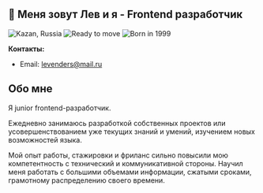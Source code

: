 ## 👋 Меня зовут Лев и я - Frontend разработчик

![Kazan, Russia](https://img.shields.io/badge/Location-Kazan,%20Russia-blue)
![Ready to move](https://img.shields.io/badge/Status-Ready%20to%20move-green)
![Born in 1999](https://img.shields.io/badge/Born-1999-yellow)

**Контакты:**
- Email: [levenders@mail.ru](levenders@mail.ru)

## Обо мне
Я junior frontend-разработчик.

Ежедневно занимаюсь разработкой собственных проектов или усовершенствованием уже текущих знаний и умений, изучением новых возможностей языка.

Мой опыт работы, стажировки и фриланс сильно повысили мою компетентность с технический и коммуникативной стороны. Научил меня работать с большими объемами информации, сжатыми сроками, грамотному распределению своего времени.
